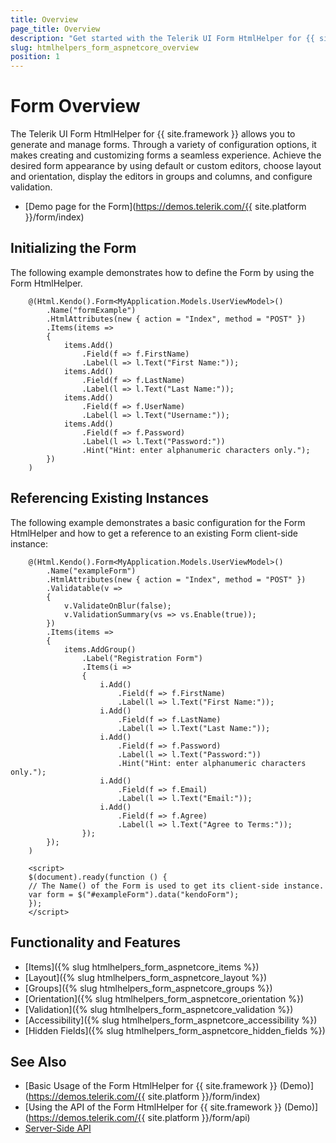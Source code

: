 ```yaml
---
title: Overview
page_title: Overview
description: "Get started with the Telerik UI Form HtmlHelper for {{ site.framework }} and learn about its features and how to initialize the component."
slug: htmlhelpers_form_aspnetcore_overview
position: 1
---
```


# Form Overview

The Telerik UI Form HtmlHelper for {{ site.framework }} allows you to generate and manage forms. Through a variety of configuration options, it makes creating and customizing forms a seamless experience. Achieve the desired form appearance by using default or custom editors, choose layout and orientation, display the editors in groups and columns, and configure validation.

* [Demo page for the Form](https://demos.telerik.com/{{ site.platform }}/form/index)

## Initializing the Form

The following example demonstrates how to define the Form by using the Form HtmlHelper.

```Razor
    @(Html.Kendo().Form<MyApplication.Models.UserViewModel>()
        .Name("formExample")
        .HtmlAttributes(new { action = "Index", method = "POST" })
        .Items(items =>
        {
            items.Add()
                .Field(f => f.FirstName)
                .Label(l => l.Text("First Name:"));
            items.Add()
                .Field(f => f.LastName)
                .Label(l => l.Text("Last Name:"));
            items.Add()
                .Field(f => f.UserName)
                .Label(l => l.Text("Username:"));
            items.Add()
                .Field(f => f.Password)
                .Label(l => l.Text("Password:"))
                .Hint("Hint: enter alphanumeric characters only.");
        })
    )
```

## Referencing Existing Instances

The following example demonstrates a basic configuration for the Form HtmlHelper and how to get a reference to an existing Form client-side instance:

```Razor
    @(Html.Kendo().Form<MyApplication.Models.UserViewModel>()
        .Name("exampleForm")
        .HtmlAttributes(new { action = "Index", method = "POST" })
        .Validatable(v =>
        {
            v.ValidateOnBlur(false);
            v.ValidationSummary(vs => vs.Enable(true));
        })
        .Items(items =>
        {
            items.AddGroup()
                .Label("Registration Form")
                .Items(i =>
                {
                    i.Add()
                        .Field(f => f.FirstName)
                        .Label(l => l.Text("First Name:"));
                    i.Add()
                        .Field(f => f.LastName)
                        .Label(l => l.Text("Last Name:"));
                    i.Add()
                        .Field(f => f.Password)
                        .Label(l => l.Text("Password:"))
                        .Hint("Hint: enter alphanumeric characters only.");
                    i.Add()
                        .Field(f => f.Email)
                        .Label(l => l.Text("Email:"));
                    i.Add()
                        .Field(f => f.Agree)
                        .Label(l => l.Text("Agree to Terms:"));
                });
        });
    )

    <script>
    $(document).ready(function () {
    // The Name() of the Form is used to get its client-side instance.
    var form = $("#exampleForm").data("kendoForm");
    });
    </script>
```

## Functionality and Features

* [Items]({% slug htmlhelpers_form_aspnetcore_items %})
* [Layout]({% slug htmlhelpers_form_aspnetcore_layout %})
* [Groups]({% slug htmlhelpers_form_aspnetcore_groups %})
* [Orientation]({% slug htmlhelpers_form_aspnetcore_orientation %})
* [Validation]({% slug htmlhelpers_form_aspnetcore_validation %})
* [Accessibility]({% slug htmlhelpers_form_aspnetcore_accessibility %})
* [Hidden Fields]({% slug htmlhelpers_form_aspnetcore_hidden_fields %})

## See Also

* [Basic Usage of the Form HtmlHelper for {{ site.framework }} (Demo)](https://demos.telerik.com/{{ site.platform }}/form/index)
* [Using the API of the Form HtmlHelper for {{ site.framework }} (Demo)](https://demos.telerik.com/{{ site.platform }}/form/api)
* [Server-Side API](/api/form)
